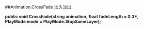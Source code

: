 ##Animation.CrossFade 淡入淡出

**public void CrossFade(string animation, float fadeLength = 0.3F, PlayMode mode = PlayMode.StopSameLayer);**